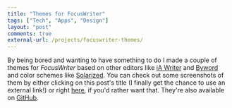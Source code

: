 ```yaml
---
title: "Themes for FocusWriter"
tags: ["Tech", "Apps", "Design"]
layout: "post"
comments: true
external-url: /projects/focuswriter-themes/
---
```


By being bored and wanting to have something to do I made a couple of themes for *FocusWriter* based on other editors like [iA Writer](http://www.iawriter.com/) and [Byword](http://bywordapp.com/) and color schemes like [Solarized](http://ethanschoonover.com/solarized). You can check out some screenshots of them by either clicking on this post's title (I finally get the chance to use an external link!) or right [here](/projects/focuswriter-themes/), if you'd rather want that. They're also available on [GitHub](https://github.com/gummesson/focuswriter-themes).
